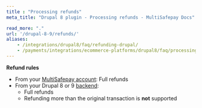 ```yaml
---
title : "Processing refunds"
meta_title: "Drupal 8 plugin - Processing refunds - MultiSafepay Docs"

read_more: "."
url: '/drupal-8-9/refunds/'
aliases: 
    - /integrations/drupal8/faq/refunding-drupal/
    - /payments/integrations/ecommerce-platforms/drupal8/faq/processing-refunds/
---
```

**Refund rules**  

- From your [MultiSafepay account](/refunds/full-partial/): Full refunds
- From your Drupal 8 or 9 [backend](/glossaries/multisafepay-glossary/#backend):  
    - Full refunds 
    - Refunding more than the original transaction is **not** supported
